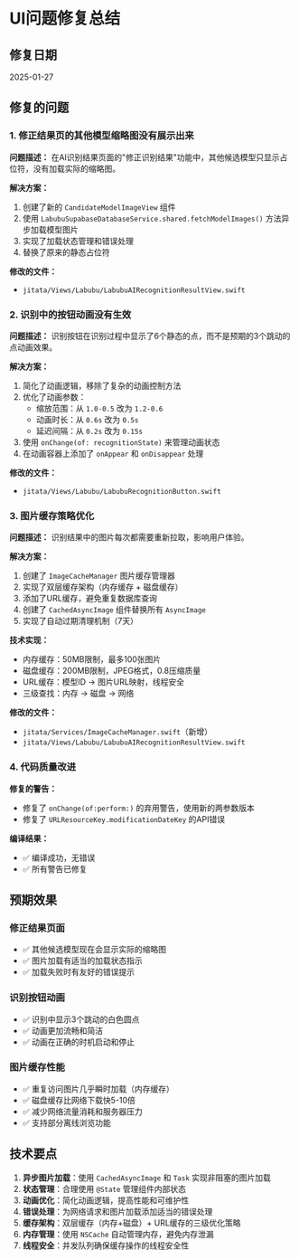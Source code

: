 # UI问题修复总结

## 修复日期
2025-01-27

## 修复的问题

### 1. 修正结果页的其他模型缩略图没有展示出来

**问题描述：**
在AI识别结果页面的"修正识别结果"功能中，其他候选模型只显示占位符，没有加载实际的缩略图。

**解决方案：**
1. 创建了新的 `CandidateModelImageView` 组件
2. 使用 `LabubuSupabaseDatabaseService.shared.fetchModelImages()` 方法异步加载模型图片
3. 实现了加载状态管理和错误处理
4. 替换了原来的静态占位符

**修改的文件：**
- `jitata/Views/Labubu/LabubuAIRecognitionResultView.swift`

### 2. 识别中的按钮动画没有生效

**问题描述：**
识别按钮在识别过程中显示了6个静态的点，而不是预期的3个跳动的点动画效果。

**解决方案：**
1. 简化了动画逻辑，移除了复杂的动画控制方法
2. 优化了动画参数：
   - 缩放范围：从 `1.0-0.5` 改为 `1.2-0.6`
   - 动画时长：从 `0.6s` 改为 `0.5s`
   - 延迟间隔：从 `0.2s` 改为 `0.15s`
3. 使用 `onChange(of: recognitionState)` 来管理动画状态
4. 在动画容器上添加了 `onAppear` 和 `onDisappear` 处理

**修改的文件：**
- `jitata/Views/Labubu/LabubuRecognitionButton.swift`

### 3. 图片缓存策略优化

**问题描述：**
识别结果中的图片每次都需要重新拉取，影响用户体验。

**解决方案：**
1. 创建了 `ImageCacheManager` 图片缓存管理器
2. 实现了双层缓存架构（内存缓存 + 磁盘缓存）
3. 添加了URL缓存，避免重复数据库查询
4. 创建了 `CachedAsyncImage` 组件替换所有 `AsyncImage`
5. 实现了自动过期清理机制（7天）

**技术实现：**
- 内存缓存：50MB限制，最多100张图片
- 磁盘缓存：200MB限制，JPEG格式，0.8压缩质量
- URL缓存：模型ID → 图片URL映射，线程安全
- 三级查找：内存 → 磁盘 → 网络

**修改的文件：**
- `jitata/Services/ImageCacheManager.swift`（新增）
- `jitata/Views/Labubu/LabubuAIRecognitionResultView.swift`

### 4. 代码质量改进

**修复的警告：**
- 修复了 `onChange(of:perform:)` 的弃用警告，使用新的两参数版本
- 修复了 `URLResourceKey.modificationDateKey` 的API错误

**编译结果：**
- ✅ 编译成功，无错误
- ✅ 所有警告已修复

## 预期效果

### 修正结果页面
- ✅ 其他候选模型现在会显示实际的缩略图
- ✅ 图片加载有适当的加载状态指示
- ✅ 加载失败时有友好的错误提示

### 识别按钮动画
- ✅ 识别中显示3个跳动的白色圆点
- ✅ 动画更加流畅和简洁
- ✅ 动画在正确的时机启动和停止

### 图片缓存性能
- ✅ 重复访问图片几乎瞬时加载（内存缓存）
- ✅ 磁盘缓存比网络下载快5-10倍
- ✅ 减少网络流量消耗和服务器压力
- ✅ 支持部分离线浏览功能

## 技术要点

1. **异步图片加载**：使用 `CachedAsyncImage` 和 `Task` 实现非阻塞的图片加载
2. **状态管理**：合理使用 `@State` 管理组件内部状态
3. **动画优化**：简化动画逻辑，提高性能和可维护性
4. **错误处理**：为网络请求和图片加载添加适当的错误处理
5. **缓存架构**：双层缓存（内存+磁盘）+ URL缓存的三级优化策略
6. **内存管理**：使用 `NSCache` 自动管理内存，避免内存泄漏
7. **线程安全**：并发队列确保缓存操作的线程安全性 